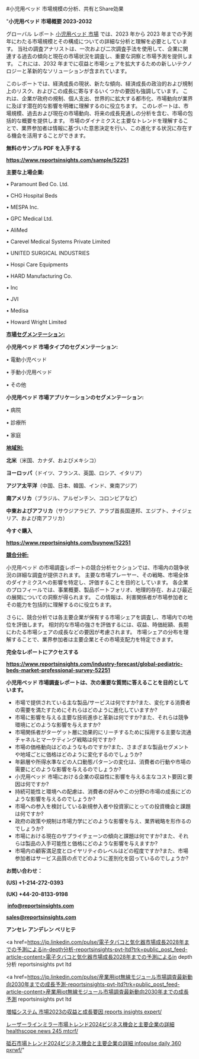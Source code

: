 #小児用ベッド 市場規模の分析、共有とShare効果

"<strong>小児用ベッド 市場概要 2023-2032</strong>

グローバル レポート <a href=https://www.reportsinsights.com/sample/52251>小児用ベッド 市場</a> では、2023 年から 2023 年までの予測年にわたる市場規模とその構成についての詳細な分析と理解を必要としています。 当社の調査アナリストは、一次および二次調査手法を使用して、企業に関連する過去の傾向と現在の市場状況を調査し、重要な洞察と市場予測を提供します。 これには、2032 年までに収益と市場シェアを拡大​​するための新しいテクノロジーと革新的なソリューションが含まれています。

このレポートでは、経済成長の現状、新たな傾向、経済成長の政治的および規制上のリスク、およびこの成長に寄与するいくつかの要因も強調しています。 これは、企業が政府の規制、個人支出、世界的に拡大する都市化、市場動向が業界に及ぼす潜在的な影響を明確に理解するのに役立ちます。 このレポートは、市場規模、過去および現在の市場動向、将来の成長見通しの分析を含む、市場の包括的な概要を提供します。 市場のダイナミクスと主要なトレンドを理解することで、業界参加者は情報に基づいた意思決定を行い、この進化する状況に存在する機会を活用することができます。

<strong><b>無料のサンプル PDF を入手する</b></strong>

<a href=https://www.reportsinsights.com/sample/52251><strong><u>https://www.reportsinsights.com/sample/52251</u></strong></a>

<strong>主要な上場企業:</strong>

• Paramount Bed Co.  Ltd.

• CHG Hospital Beds

• MESPA Inc.

• GPC Medical Ltd.

• AliMed

• Carevel Medical Systems Private Limited

• UNITED SURGICAL INDUSTRIES

• Hospi Care Equipments

• HARD Manufacturing Co.

•  Inc

• JVI

• Medisa

• Howard Wright Limited

<strong><u>市場セグメンテーション</u></strong><strong><u>:</u></strong>

<strong>小児用ベッド 市場タイプのセグメンテーション:</strong>

• 電動小児ベッド

• 手動小児用ベッド

• その他

<strong>小児用ベッド 市場アプリケーションのセグメンテーション:</strong>

• 病院

• 診療所

• 家庭

<strong><u>地域別</u></strong><strong><u>:</u></strong>

<strong>北米</strong>（米国、カナダ、およびメキシコ）

<strong>ヨーロッパ</strong>（ドイツ、フランス、英国、ロシア、イタリア）

<strong>アジア太平洋</strong>（中国、日本、韓国、インド、東南アジア）

<strong>南アメリカ</strong>（ブラジル、アルゼンチン、コロンビアなど）

<strong>中東およびアフリカ</strong>（サウジアラビア、アラブ首長国連邦、エジプト、ナイジェリア、および南アフリカ）

<strong>今すぐ購入</strong>

<a href=https://www.reportsinsights.com/buynow/52251><strong><u>https://www.reportsinsights.com/buynow/52251</u></strong></a>

<strong><u>競合分析:</u></strong>

小児用ベッド の市場調査レポートの競合分析セクションでは、市場内の競争状況の詳細な調査が提供されます。 主要な市場プレーヤー、その戦略、市場全体のダイナミクスへの影響を特定し、評価することを目的としています。 各企業のプロフィールでは、事業概要、製品ポートフォリオ、地理的存在、および最近の展開についての洞察が得られます。 この情報は、利害関係者が市場参加者とその能力を包括的に理解するのに役立ちます。

さらに、競合分析では各主要企業が保有する市場シェアを調査し、市場内での地位を評価します。 相対的な市場の強さを評価するには、収益、時価総額、長期にわたる市場シェアの成長などの要因が考慮されます。 市場シェアの分布を理解することで、業界参加者は主要企業とその市場支配力を特定できます。

<strong>完全なレポートにアクセスする</strong>

<a href=https://www.reportsinsights.com/industry-forecast/global-pediatric-beds-market-professional-survey-52251><strong><u><b>https://www.reportsinsights.com/industry-forecast/global-pediatric-beds-market-professional-survey-52251</b></u></strong></a>

<strong><b>小児用ベッド 市場調査レポートは、次の重要な質問に答えることを目的としています。</b></strong>
<ul>
  <li>市場で提供されている主な製品/サービスは何ですか?また、変化する消費者の需要を満たすためにそれらはどのように進化していますか?</li>
  <li>市場に影響を与える主要な技術進歩と革新は何ですか?また、それらは競争環境にどのような影響を与えますか?</li>
  <li>市場関係者がターゲット層に効果的にリーチするために採用する主要な流通チャネルとマーケティング戦略は何ですか?</li>
  <li>市場の価格動向はどのようなものですか?また、さまざまな製品セグメントや地域ごとに価格はどのように変化するのでしょうか?</li>
  <li>年齢層や所得水準などの人口動態パターンの変化は、消費者の行動や市場の需要にどのような影響を与えるのでしょうか?</li>
  <li>小児用ベッド 市場における企業の収益性に影響を与える主なコスト要因と要因は何ですか?</li>
  <li>持続可能性と環境への配慮は、消費者の好みやこの分野の市場の成長にどのような影響を与えるのでしょうか?</li>
  <li>市場への参入を検討している新規参入者や投資家にとっての投資機会と課題は何ですか?</li>
  <li>政府の政策や規制は市場力学にどのような影響を与え、業界戦略を形作るのでしょうか?</li>
  <li>市場における現在のサプライチェーンの傾向と課題は何ですか?また、それらは製品の入手可能性と価格にどのような影響を与えますか?</li>
  <li>市場内の顧客満足度とロイヤリティのレベルはどの程度ですか?また、市場参加者はサービス品質の点でどのように差別化を図っているのでしょうか?</li>
</ul>
<strong>お問い合わせ：</strong>

<strong>(US) +1-214-272-0393</strong>

<strong>(UK) +44-20-8133-9198</strong>

<strong> </strong><a href=info@reportsinsights.com><strong><u>info@reportsinsights.com</u></strong></a>

<a href=sales@reportsinsights.com><strong><u>sales@reportsinsights.com</u></strong></a>

<strong>アンセレ アンデレン ベリヒテ</strong>

<a href=https://jp.linkedin.com/pulse/電子タバコと気化器市場成長2028年までの予測によるin-depth分析-reportsinsights-pvt-ltd?trk=public_post_feed-article-content>電子タバコと気化器市場成長2028年までの予測によるin depth分析 reportsinsights pvt ltd</a>

<a href=https://jp.linkedin.com/pulse/産業用iot無線モジュール市場調査最新動向2030年までの成長予測-reportsinsights-pvt-ltd?trk=public_post_feed-article-content>産業用iot無線モジュール市場調査最新動向2030年までの成長予測 reportsinsights pvt ltd</a>

<a href=https://www.linkedin.com/pulse/増幅システム-市場2023の収益と成長要因-reports-insights-expert/>増幅システム 市場2023の収益と成長要因 reports insights expert/</a>

<a href=https://www.linkedin.com/pulse/レーザーラインミラー市場トレンド2024ビジネス機会と主要企業の詳細-healthscope-news-245-mtcrf/>レーザーラインミラー市場トレンド2024ビジネス機会と主要企業の詳細 healthscope news 245 mtcrf/</a>

<a href=https://www.linkedin.com/pulse/砥石市場トレンド2024ビジネス機会と主要企業の詳細-infopulse-daily-360-pxrwf/>砥石市場トレンド2024ビジネス機会と主要企業の詳細 infopulse daily 360 pxrwf/</a>"
